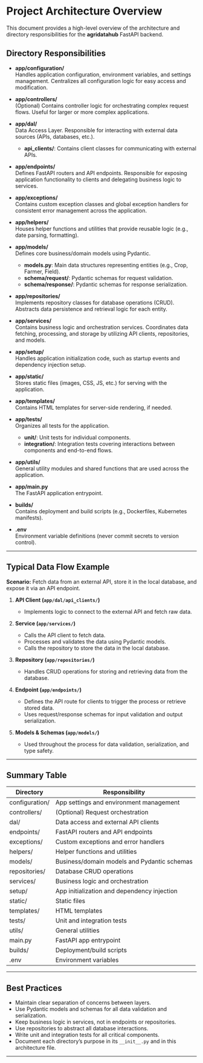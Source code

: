 # Project Architecture Overview

This document provides a high-level overview of the architecture and directory responsibilities for the **agridatahub** FastAPI backend.

## Directory Responsibilities

- **app/configuration/**  
  Handles application configuration, environment variables, and settings management. Centralizes all configuration logic for easy access and modification.

- **app/controllers/**  
  (Optional) Contains controller logic for orchestrating complex request flows. Useful for larger or more complex applications.

- **app/dal/**  
  Data Access Layer. Responsible for interacting with external data sources (APIs, databases, etc.).  
  - **api_clients/**: Contains client classes for communicating with external APIs.

- **app/endpoints/**  
  Defines FastAPI routers and API endpoints. Responsible for exposing application functionality to clients and delegating business logic to services.

- **app/exceptions/**  
  Contains custom exception classes and global exception handlers for consistent error management across the application.

- **app/helpers/**  
  Houses helper functions and utilities that provide reusable logic (e.g., date parsing, formatting).

- **app/models/**  
  Defines core business/domain models using Pydantic.  
  - **models.py**: Main data structures representing entities (e.g., Crop, Farmer, Field).
  - **schema/request/**: Pydantic schemas for request validation.
  - **schema/response/**: Pydantic schemas for response serialization.

- **app/repositories/**  
  Implements repository classes for database operations (CRUD). Abstracts data persistence and retrieval logic for each entity.

- **app/services/**  
  Contains business logic and orchestration services. Coordinates data fetching, processing, and storage by utilizing API clients, repositories, and models.

- **app/setup/**  
  Handles application initialization code, such as startup events and dependency injection setup.

- **app/static/**  
  Stores static files (images, CSS, JS, etc.) for serving with the application.

- **app/templates/**  
  Contains HTML templates for server-side rendering, if needed.

- **app/tests/**  
  Organizes all tests for the application.
  - **unit/**: Unit tests for individual components.
  - **integration/**: Integration tests covering interactions between components and end-to-end flows.

- **app/utils/**  
  General utility modules and shared functions that are used across the application.

- **app/main.py**  
  The FastAPI application entrypoint.

- **builds/**  
  Contains deployment and build scripts (e.g., Dockerfiles, Kubernetes manifests).

- **.env**  
  Environment variable definitions (never commit secrets to version control).

---

## Typical Data Flow Example

**Scenario:** Fetch data from an external API, store it in the local database, and expose it via an API endpoint.

1. **API Client (`app/dal/api_clients/`)**  
   - Implements logic to connect to the external API and fetch raw data.

2. **Service (`app/services/`)**  
   - Calls the API client to fetch data.
   - Processes and validates the data using Pydantic models.
   - Calls the repository to store the data in the local database.

3. **Repository (`app/repositories/`)**  
   - Handles CRUD operations for storing and retrieving data from the database.

4. **Endpoint (`app/endpoints/`)**  
   - Defines the API route for clients to trigger the process or retrieve stored data.
   - Uses request/response schemas for input validation and output serialization.

5. **Models & Schemas (`app/models/`)**  
   - Used throughout the process for data validation, serialization, and type safety.

---

## Summary Table

| Directory                      | Responsibility                                              |
|---------------------------------|------------------------------------------------------------|
| configuration/                  | App settings and environment management                    |
| controllers/                    | (Optional) Request orchestration                           |
| dal/                            | Data access and external API clients                       |
| endpoints/                      | FastAPI routers and API endpoints                          |
| exceptions/                     | Custom exceptions and error handlers                       |
| helpers/                        | Helper functions and utilities                             |
| models/                         | Business/domain models and Pydantic schemas                |
| repositories/                   | Database CRUD operations                                   |
| services/                       | Business logic and orchestration                           |
| setup/                          | App initialization and dependency injection                |
| static/                         | Static files                                               |
| templates/                      | HTML templates                                             |
| tests/                          | Unit and integration tests                                 |
| utils/                          | General utilities                                          |
| main.py                         | FastAPI app entrypoint                                     |
| builds/                         | Deployment/build scripts                                   |
| .env                            | Environment variables                                      |

---

## Best Practices

- Maintain clear separation of concerns between layers.
- Use Pydantic models and schemas for all data validation and serialization.
- Keep business logic in services, not in endpoints or repositories.
- Use repositories to abstract all database interactions.
- Write unit and integration tests for all critical components.
- Document each directory’s purpose in its `__init__.py` and in this architecture file.

---